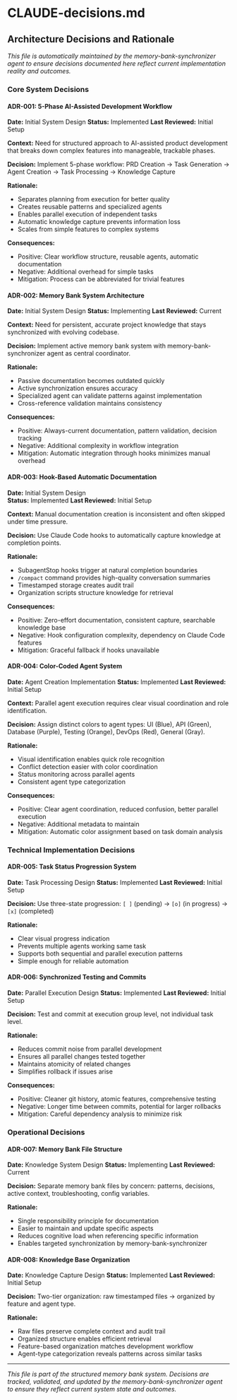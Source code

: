 # CLAUDE-decisions.md

## Architecture Decisions and Rationale

*This file is automatically maintained by the memory-bank-synchronizer agent to ensure decisions documented here reflect current implementation reality and outcomes.*

### Core System Decisions

#### ADR-001: 5-Phase AI-Assisted Development Workflow
**Date:** Initial System Design
**Status:** Implemented
**Last Reviewed:** Initial Setup

**Context:**
Need for structured approach to AI-assisted product development that breaks down complex features into manageable, trackable phases.

**Decision:**
Implement 5-phase workflow: PRD Creation → Task Generation → Agent Creation → Task Processing → Knowledge Capture

**Rationale:**
- Separates planning from execution for better quality
- Creates reusable patterns and specialized agents
- Enables parallel execution of independent tasks
- Automatic knowledge capture prevents information loss
- Scales from simple features to complex systems

**Consequences:**
- Positive: Clear workflow structure, reusable agents, automatic documentation
- Negative: Additional overhead for simple tasks
- Mitigation: Process can be abbreviated for trivial features

#### ADR-002: Memory Bank System Architecture
**Date:** Initial System Design
**Status:** Implementing
**Last Reviewed:** Current

**Context:**
Need for persistent, accurate project knowledge that stays synchronized with evolving codebase.

**Decision:**
Implement active memory bank system with memory-bank-synchronizer agent as central coordinator.

**Rationale:**
- Passive documentation becomes outdated quickly
- Active synchronization ensures accuracy
- Specialized agent can validate patterns against implementation
- Cross-reference validation maintains consistency

**Consequences:**
- Positive: Always-current documentation, pattern validation, decision tracking
- Negative: Additional complexity in workflow integration
- Mitigation: Automatic integration through hooks minimizes manual overhead

#### ADR-003: Hook-Based Automatic Documentation
**Date:** Initial System Design  
**Status:** Implemented
**Last Reviewed:** Initial Setup

**Context:**
Manual documentation creation is inconsistent and often skipped under time pressure.

**Decision:**
Use Claude Code hooks to automatically capture knowledge at completion points.

**Rationale:**
- SubagentStop hooks trigger at natural completion boundaries
- `/compact` command provides high-quality conversation summaries
- Timestamped storage creates audit trail
- Organization scripts structure knowledge for retrieval

**Consequences:**
- Positive: Zero-effort documentation, consistent capture, searchable knowledge base
- Negative: Hook configuration complexity, dependency on Claude Code features
- Mitigation: Graceful fallback if hooks unavailable

#### ADR-004: Color-Coded Agent System
**Date:** Agent Creation Implementation
**Status:** Implemented
**Last Reviewed:** Initial Setup

**Context:**
Parallel agent execution requires clear visual coordination and role identification.

**Decision:**
Assign distinct colors to agent types: UI (Blue), API (Green), Database (Purple), Testing (Orange), DevOps (Red), General (Gray).

**Rationale:**
- Visual identification enables quick role recognition
- Conflict detection easier with color coordination  
- Status monitoring across parallel agents
- Consistent agent type categorization

**Consequences:**
- Positive: Clear agent coordination, reduced confusion, better parallel execution
- Negative: Additional metadata to maintain
- Mitigation: Automatic color assignment based on task domain analysis

### Technical Implementation Decisions

#### ADR-005: Task Status Progression System
**Date:** Task Processing Design
**Status:** Implemented
**Last Reviewed:** Initial Setup

**Decision:**
Use three-state progression: `[ ]` (pending) → `[o]` (in progress) → `[x]` (completed)

**Rationale:**
- Clear visual progress indication
- Prevents multiple agents working same task
- Supports both sequential and parallel execution patterns
- Simple enough for reliable automation

#### ADR-006: Synchronized Testing and Commits
**Date:** Parallel Execution Design
**Status:** Implemented
**Last Reviewed:** Initial Setup

**Decision:**
Test and commit at execution group level, not individual task level.

**Rationale:**
- Reduces commit noise from parallel development
- Ensures all parallel changes tested together
- Maintains atomicity of related changes
- Simplifies rollback if issues arise

**Consequences:**
- Positive: Cleaner git history, atomic features, comprehensive testing
- Negative: Longer time between commits, potential for larger rollbacks
- Mitigation: Careful dependency analysis to minimize risk

### Operational Decisions

#### ADR-007: Memory Bank File Structure
**Date:** Knowledge System Design
**Status:** Implementing
**Last Reviewed:** Current

**Decision:**
Separate memory bank files by concern: patterns, decisions, active context, troubleshooting, config variables.

**Rationale:**
- Single responsibility principle for documentation
- Easier to maintain and update specific aspects
- Reduces cognitive load when referencing specific information
- Enables targeted synchronization by memory-bank-synchronizer

#### ADR-008: Knowledge Base Organization
**Date:** Knowledge Capture Design
**Status:** Implemented
**Last Reviewed:** Initial Setup

**Decision:**
Two-tier organization: raw timestamped files → organized by feature and agent type.

**Rationale:**
- Raw files preserve complete context and audit trail
- Organized structure enables efficient retrieval
- Feature-based organization matches development workflow
- Agent-type categorization reveals patterns across similar tasks

---

*This file is part of the structured memory bank system. Decisions are tracked, validated, and updated by the memory-bank-synchronizer agent to ensure they reflect current system state and outcomes.*